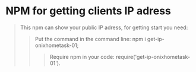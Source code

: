 # NPM for getting clients IP adress
> This npm can show your public IP adress, for getting start you need:
>> Put the command in the command line: npm i get-ip-onixhometask-01;
>>> Require npm in your code: require('get-ip-onixhometask-01').
